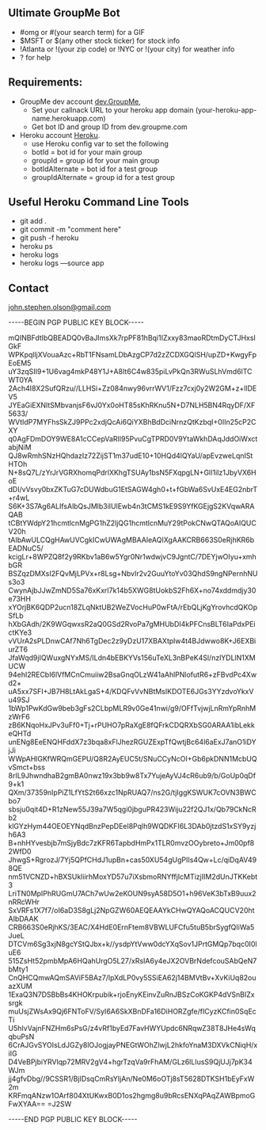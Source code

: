 ## Ultimate GroupMe Bot
  * #omg or #(your search term) for a GIF
  * $MSFT or $(any other stock ticker) for stock info
  * !Atlanta or !(your zip code) or !NYC or !(your city) for weather info
  * ? for help

## Requirements:
  * GroupMe dev account [dev.GroupMe](https://dev.groupme.com/session/new),
  	* Set your callnack URL to your heroku app domain (your-heroku-app-name.herokuapp.com) 	
  	* Get bot ID and group ID from dev.groupme.com
  * Heroku account [Heroku](http://heroku.com).
  	* use Heroku config var to set the following
    * botId = bot id for your main group
    * groupId = group id for your main group
    * botIdAlternate = bot id for a test group
    * groupIdAlternate = group id for a test group

## Useful Heroku Command Line Tools
  * git add .
  * git commit -m "comment here"
  * git push -f heroku
  * heroku ps
  * heroku logs
  * heroku logs —source app

## Contact

john.stephen.olson@gmail.com

-----BEGIN PGP PUBLIC KEY BLOCK-----

mQINBFdtIbQBEADQ0vBaJImsXk7rpPF81hBqi1IZxxy83maoRDtmDyCTJHxsIGkF
WPKpqlljXVouaAzc+RbT1FNsamLDbAzgCP7d2zZCDXGQlSH/upZD+KwgyFpEoEM5
uY3zqSII9+1U6vag4mkP48Y1J+A8It6C4w835piLvPkQn3RWuSLhVmd6lTCWT0YA
2Ach4I8X2SufQRzu//LLHSi+Zz084nwy96vrrWV1/Fzz7cxj0y2W2GM+z+llDEV5
JYEaGiEXNltSMbvanjsF6vJ0Yx0oHT85sKhRKnu5N+D7NLH5BN4RqyDF/XF5633/
WVtIdP7MYFhsSkZJ9PPc2xdjQcAi6QiYXBhBdDciNrnzQtKzbqI+0IIn25cP2CXY
q0AgFDmDOY9WE8A1cCCepVaRlI95PvuCgTPRD0V9YtaWkhDAqJddOiWxctabjNiM
QJ8wRmhSNzHQhdazIz72ZijST1m37udE10+10HQd4lQYaU/apEvzweLqnIStHTOh
N+8sQ7L/zYrJrVGRXhomqPdrlXKhgTSUAy1bsN5FXqpgLN+GlI1iIz1JbyVX6HoE
dDI/vVsvy0bxZKTuG7cDUWdbuG1EtSAGW4gh0+t+fGbWa6SvUxE4EG2nbrT+r4wL
S6K+3S7Ag6ALIfsAlbQsJMlb3iIUlEwb4n3tCMS1kE9S9YfKGEjgS2KVqwARAQAB
tCBtYWdpY21hcmtlcnMgPG1hZ2ljQG1hcmtlcnMuY29tPokCNwQTAQoAIQUCV20h
tAIbAwULCQgHAwUVCgkICwUWAgMBAAIeAQIXgAAKCRB663S0eRjhKR6bEADNuC5/
kcigLr+8WPZQ8f2y9RKbv1aB6w5Ygr0Nr1wdwjvC9JgntC/7DEYjwOIyu+xmhbGR
BSZqzDMXsI2FQvMjLPVx+r8Lsg+NbvIr2v2GuuYtoYv03QhdS9ngNPernhNUs3o3
CwynAjbJJwZmND5Sa76xKxrl7k14b5XWG8tUokbS2Fh6X+no74xddmdjy30e73HH
xYOrjBK6QDP2ucn18ZLqNktUB2WeZVocHuP0wFtA/rEbQLjKgYrovhcdQKOpSfLb
hXbGAdh/2K9WGqwxsR2aQ0GSd2RvoPa7gMHUbDI4kPFCnsBLT6IaPdxPEictKYe3
vVUrA2sPLDnwCAf7Nh6TgDec2z9yDzU17XBAXtplw4t4BJdwwo8K+J6EXBiurZT6
JfaWqd9jIQWuxgNYxMS/ILdn4bEBKYVs156uTeXL3nBPeK4Sl/nzlYDLlN1XMUCW
94ehI2RECbI6lVfMCnCmuiiw2BsaGnqOLzW41aAhlPNlofutR6+zFBvdPc4Xwd2+
uA5xx7SFI+JB7H8LtAkLgaS+4/KDQFvVvNBtMsIKDOTE6JGs3YYzdvoYkxVu49SJ
1bWp1PwKdGw9beb3gFs2CLbpMLR9v0Ge41nwi/g9/OFfTvjwjLnRmYpRnhMzWrF6
zB6KNqoHxJPv3uFf0+Tj+rPUHO7pRaXgE8fQFrkCDQRXbSG0ARAA1ibLekkeQHTd
unENg8EeENQHFddX7z3bqa8xFlJhezRGUZExpTfQwtjBc64l6aExJ7anO1iDYjJi
WWpAHlGKfWRQmGEPU/Q8R2AyEUC5t/SNuCCyNcOI+Gb6pkDNN1McbUQvSmct+bss
8rIL9JhwndhaB2gmBA0nwz19x3bb9w8Tx7YujeAyVJ4cR6ub9/b/GoUp0qDf9+k1
QXm/37359nIpPiZ1LfYtS2t66xzc1NpRUAQ7/ns2G/tjIggKSWUK7cOVN3BWCbo7
sbsju0qit4D+R1zNew55J39a7W5qgi0jbguPR423Wiju22f2QJ1x/Qb79CkNcRb2
klGYzHym44OEOEYNqdBnzPepDEel8Pqlh9WQDKFI6L3DAb0jtzdS1xSY9yzjh6A3
B+nhHYvesbjb7mSjyBdc7zKFR6TapbdHmPx1TLR0mvzOOybreto+Jm00pf82WfD0
JhwgS+RgrozJ/7Yj5QPfCHdJ1upBn+cas50XU54gUgPIIs4Qw+Lc/qiDqAV498QE
nm51VCNZD+hBXSUkliirhMoxYD57u7iXsbmoRNYffjIcMTizjIIM2dUnJTKKebt3
LriTN0MpIPhRUGmU7ACh7wUw2eKOUN9syA58D5O1+h96VeK3bTxB9uux2nRRcWHr
SxVRFs1X7f7/oI6aD3S8gLj2NpGZW60AEQEAAYkCHwQYAQoACQUCV20htAIbDAAK
CRB663S0eRjhKS/3EAC/X4HdE0ErnFtem8VBWLUFCfu5tuB5brSygfQIiWa5JueL
DTCVm6Sg3xjN8gcYStQJbx+k//ysdpYtVww0dcYXqSov1JPrtGMQp7bqc0I0luE6
515ZsHt52pmbMpA6HQahUrgO5L27/xRsIA6y4eJX2OVBrNdefcouSAbQeN7bMty1
CnQHCQmwAQmSAViF5BAz7/lpXdLP0vy5SSiEA62j14BMVtBv+XvKiUq82ouazXUM
1ExaQ3N7DSBbBs4KHOKrpubik+rjoEnyKEinvZuRnJBSzCoKGKP4dVSnBIZxsrgk
muUsjZWsAx9Qj6FNToFV/SyI6A6SkXBnDFa16DiHORZgfe/fICyzKCfin0SqEcTi
U5hIvVajnFNZHm6sPsG/z4vRf1byEd7FavHWYUpdc6NRqwZ38T8JHe4sWqqbuPsN
6CrAJGvSYOIsLdJGZy8lOJogjayPNEGtWOhZlwjL2hkfoYnaM3DXVkCNiqH/xiIG
D4VeBPjbiYRVlqp72MRV2gV4+hgrTzqVa9rFhAM/GLz6lLIusS9QjUJj7pK34WJm
jj4gfvDbg//9CSSR1/BjIDsqCmRsYIjAn/Ne0M6oOTj8sT5628DTKSH1bEyFxW2m
KRFmqANzw1OArf804XtUKwxB0D1os2hgmg8u9bRcsENXqPAqZAWBpmoGFwXYAA==
=J2SW

-----END PGP PUBLIC KEY BLOCK-----

